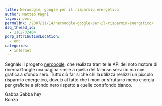 ```yaml
---
title: Nerooogle, google per il risparmio energetico
author: Matteo Magni
layout: post
permalink: /2007/11/14/nerooogle-google-per-il-risparmio-energetico/
dsq_thread_id:
  - 1102732464
pdrp_attributionLocation:
  - end
categories:
  - internet
---
```

Segnalo il progetto [nerooogle][1], che realizza tramite le API del noto motore di ricerca Google una pagina simile a quella del famoso servizio ma con grafica a sfondo nero. Tutto ciò far si che chi la utilizza realizzi un piccolo risparmio energetico, dovuto al fatto che i monitor sfruttano meno energia per grafiche a sfondo nero rispetto a quelle con sfondo bianco. 

Gabba Gabba hey  
Bonzo

<div class='kindleWidget kindleLight' >
  
</div>



 [1]: http://www.nerooogle.com